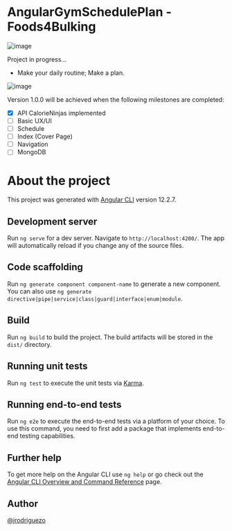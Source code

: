# AngularGymSchedulePlan - Foods4Bulking 

![image](https://user-images.githubusercontent.com/36509669/137603654-63f2a270-f39f-443f-837d-5062a6617f61.png)

Project in progress...

- Make your daily routine; Make a plan.

![image](https://user-images.githubusercontent.com/36509669/137604510-443ad246-2cc1-4d07-a3fb-051879bb0e24.png)

Version 1.0.0 will be achieved when the following milestones are completed:

- [x] API CalorieNinjas implemented
- [ ] Basic UX/UI
- [ ] Schedule
- [ ] Index (Cover Page)
- [ ] Navigation
- [ ] MongoDB

# About the project

This project was generated with [Angular CLI](https://github.com/angular/angular-cli) version 12.2.7.

## Development server

Run `ng serve` for a dev server. Navigate to `http://localhost:4200/`. The app will automatically reload if you change any of the source files.

## Code scaffolding

Run `ng generate component component-name` to generate a new component. You can also use `ng generate directive|pipe|service|class|guard|interface|enum|module`.

## Build

Run `ng build` to build the project. The build artifacts will be stored in the `dist/` directory.

## Running unit tests

Run `ng test` to execute the unit tests via [Karma](https://karma-runner.github.io).

## Running end-to-end tests

Run `ng e2e` to execute the end-to-end tests via a platform of your choice. To use this command, you need to first add a package that implements end-to-end testing capabilities.

## Further help

To get more help on the Angular CLI use `ng help` or go check out the [Angular CLI Overview and Command Reference](https://angular.io/cli) page.

## Author 

[@jrodriguezo](https://github.com/jrodriguezo)
